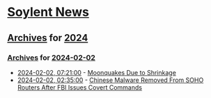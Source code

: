 # [Soylent News](../../../README.md)

## [Archives](../../index.md) for [2024](../index.md)

### [Archives](../../index.md) for [2024-02-02](index.md)

* [2024-02-02, 07:21:00](https://soylentnews.org/article.pl?sid=24/02/01/1930241&from=rss) - [Moonquakes Due to Shrinkage](https://soylentnews.org/article.pl?sid=24/02/01/1930241&from=rss)
* [2024-02-02, 02:35:00](https://soylentnews.org/article.pl?sid=24/02/01/1918204&from=rss) - [Chinese Malware Removed From SOHO Routers After FBI Issues Covert Commands](https://soylentnews.org/article.pl?sid=24/02/01/1918204&from=rss)

